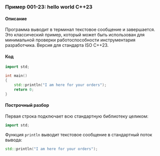 ### Пример 001-23: hello world C++23

#### Описание

Программа выводит в терминал текстовое сообщение и завершается.
Это классический пример, который может быть использован для минимальной проверки работоспособности инструментария разработчика.
Версия для стандарта ISO C++23.

#### Код

```cpp
import std;

int main()
{
	std::println("I am here for your orders");
	return 0;
}
```

#### Построчный разбор

Первая строка подключает всю стандартную библиотеку целиком:

```cpp
import std;
```

Функция `println` выводит текстовое сообщение в стандартный поток вывода:

```cpp
std::println("I am here for your orders");
```
